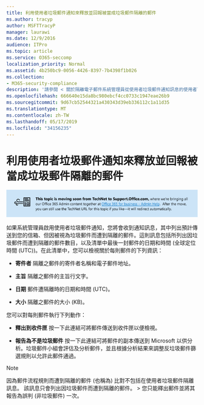 ```yaml
---
title: 利用使用者垃圾郵件通知來釋放並回報被當成垃圾郵件隔離的郵件
ms.author: tracyp
author: MSFTTracyP
manager: laurawi
ms.date: 12/9/2016
audience: ITPro
ms.topic: article
ms.service: O365-seccomp
localization_priority: Normal
ms.assetid: 4b250bc9-0056-4426-8397-7b4398f1b026
ms.collection:
- M365-security-compliance
description: '請參閱 < 關於隔離電子郵件系統管理員從使用者垃圾郵件通知訊息的使用者可以執行以下動作的郵件。 '
ms.openlocfilehash: 666640e15da8bc980ebcf4cc0733c1947eae26b9
ms.sourcegitcommit: 9d67cb52544321a430343d39eb336112c1a11d35
ms.translationtype: MT
ms.contentlocale: zh-TW
ms.lasthandoff: 05/17/2019
ms.locfileid: "34156235"
---
```

# <a name="use-end-user-spam-notifications-to-release-and-report-spam-quarantined-messages"></a>利用使用者垃圾郵件通知來釋放並回報被當成垃圾郵件隔離的郵件

[![關於從 TechNet 移動到 support.office.com 的內容圖像中的文字](media/ab7c897a-4798-4f31-8c84-f17a8409b133.png)](https://go.microsoft.com/fwlink/p/?LinkID=624152)
  
如果系統管理員啟用使用者垃圾郵件通知，您將會收到通知訊息，其中列出預計傳送到您的信箱、但因被視為垃圾郵件而遭到隔離的郵件。這則訊息包括所列出因垃圾郵件而遭到隔離的郵件數目，以及清單中最後一封郵件的日期和時間 (全球定位時間 (UTC))。在此清單中，您可以檢視關於每則郵件的下列資訊： 
  
- **寄件者** 隔離之郵件的寄件者名稱和電子郵件地址。 
    
- **主旨** 隔離之郵件的主旨行文字。 
    
- **日期** 郵件遭隔離時的日期和時間 (UTC)。 
    
- **大小** 隔離之郵件的大小 (KB)。 
    
您可以對每則郵件執行下列動作：
  
- **釋出到收件匣** 按一下此連結可將郵件傳送到收件匣以便檢視。 
    
- **報告為不是垃圾郵件** 按一下此連結可將郵件的副本傳送到 Microsoft 以供分析。垃圾郵件小組會評估及分析郵件，並且根據分析結果來調整反垃圾郵件篩選規則以允許此郵件通過。 
    
> [!NOTE]
>  因為郵件流程規則而遭到隔離的郵件 (也稱為) 比對不包括在使用者垃圾郵件隔離訊息。 該訊息只會列出因垃圾郵件而遭到隔離的郵件。 >  您只能釋出郵件並將其報告為誤判 (非垃圾郵件) 一次。 
  

